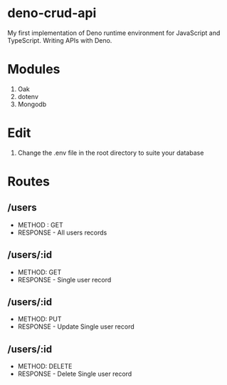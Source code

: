 # deno-crud-api
My first implementation of Deno runtime environment for JavaScript and TypeScript. Writing APIs with Deno.

# Modules
1. Oak
2. dotenv
3. Mongodb


# Edit 
1. Change the .env file in the root directory to suite your database 

# Routes
## /users
- METHOD : GET
- RESPONSE - All users records

## /users/:id
- METHOD: GET
- RESPONSE - Single user record

## /users/:id
- METHOD: PUT
- RESPONSE - Update Single user record

## /users/:id
- METHOD: DELETE
- RESPONSE - Delete Single user record
